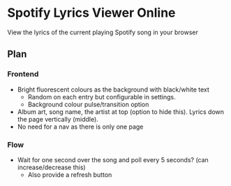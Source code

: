# Spotify Lyrics Viewer Online
View the lyrics of the current playing Spotify song in your browser

## Plan

### Frontend
- Bright fluorescent colours as the background with black/white text
    - Random on each entry but configurable in settings.
    - Background colour pulse/transition option
- Album art, song name, the artist at top (option to hide this). Lyrics down the page vertically (middle).
- No need for a nav as there is only one page

### Flow
- Wait for one second over the song and poll every 5 seconds? (can increase/decrease this)
    - Also provide a refresh button
